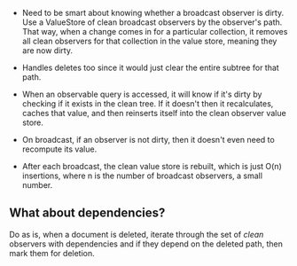 * Need to be smart about knowing whether a broadcast observer is dirty. Use a ValueStore of clean broadcast observers by the observer's path. That way, when a change comes in for
  a particular collection, it removes all clean observers for that collection in the value store, meaning they are now dirty.

* Handles deletes too since it would just clear the entire subtree for that path.

* When an observable query is accessed, it will know if it's dirty by checking if it exists in the clean tree. If it doesn't then it recalculates, caches that value, and then reinserts itself into the clean observer value store.

* On broadcast, if an observer is not dirty, then it doesn't even need to recompute its value.

* After each broadcast, the clean value store is rebuilt, which is just O(n) insertions, where n is the number of broadcast observers, a small number.

## What about dependencies?

Do as is, when a document is deleted, iterate through the set of *clean* observers with dependencies and if they depend on the deleted path, then mark them for deletion.




